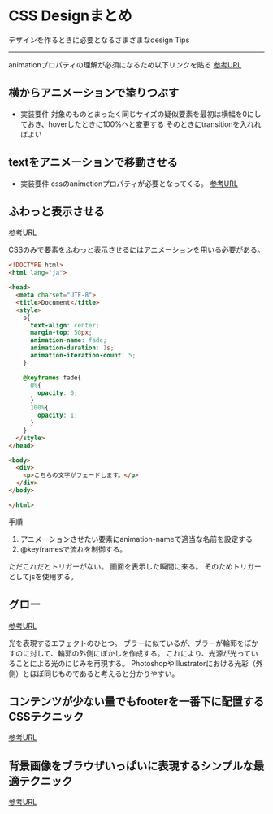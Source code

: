 # CSS Designまとめ

デザインを作るときに必要となるさまざまなdesign Tips

---

animationプロパティの理解が必須になるため以下リンクを貼る
[参考URL](https://web-designer.cman.jp/css_ref/abc_list/animation/)

## 横からアニメーションで塗りつぶす

- 実装要件
対象のものとまったく同じサイズの疑似要素を最初は横幅を0にしておき、hoverしたときに100%へと変更する
そのときにtransitionを入れればよい

## textをアニメーションで移動させる

- 実装要件
cssのanimetionプロパティが必要となってくる。
[参考URL](https://webparts.cman.jp/string/scroll/)

## ふわっと表示させる

[参考URL](https://qumeru.com/magazine/155)

CSSのみで要素をふわっと表示させるにはアニメーションを用いる必要がある。

```html
<!DOCTYPE html>
<html lang="ja">

<head>
  <meta charset="UTF-8">
  <title>Document</title>
  <style>
    p{
      text-align: center;
      margin-top: 50px;
      animation-name: fade;
      animation-duration: 1s;
      animation-iteration-count: 5;
    }

    @keyframes fade{
      0%{
        opacity: 0;
      }
      100%{
        opacity: 1;
      }
    }
  </style>
</head>

<body>
  <div>
    <p>こちらの文字がフェードします。</p>
  </div>
</body>

</html>
```

手順

1. アニメーションさせたい要素にanimation-nameで適当な名前を設定する
2. @keyframesで流れを制御する。

ただこれだとトリガーがない。
画面を表示した瞬間に来る。
そのためトリガーとしてjsを使用する。

## グロー

[参考URL](http://foxcodex.html.xdomain.jp/Glow.html)

光を表現するエフェクトのひとつ。
ブラーに似ているが、ブラーが輪郭をぼかすのに対して、輪郭の外側にぼかしを作成する。
これにより、光源が光っていることによる光のにじみを再現する。
PhotoshopやIllustratorにおける光彩（外側）とほぼ同じものであると考えると分かりやすい。

## コンテンツが少ない量でもfooterを一番下に配置するCSSテクニック

[参考URL](https://coliss.com/articles/build-websites/operation/css/clever-sticky-footer-technique.html)

## 背景画像をブラウザいっぱいに表現するシンプルな最適テクニック

[参考URL](https://coliss.com/articles/build-websites/operation/css/css-responsive-full-background-image-by-sixrevisions.html)
